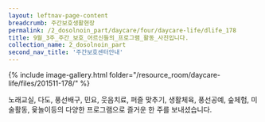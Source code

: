 ```yaml
--- 
layout: leftnav-page-content 
breadcrumb: 주간보호생활현장 
permalink: /2_dosolnoin_part/daycare/four/daycare-life/dlife_178
title: 9월_3주_주간_보호_어르신들의_프로그램_활동_사진입니다.
collection_name: 2_dosolnoin_part
second_nav_title: '주간보호센터안내' 
---
```

{% include image-gallery.html folder="/resource_room/daycare-life/files/201511-178/" %}








노래교실, 다도, 풍선배구, 민요, 웃음치료, 퍼즐 맞추기, 생활체육, 풍선공예, 숲체험, 미술활동, 윷놀이등의 다양한 프로그램으로 즐거운 한 주를 보내셨습니다.
